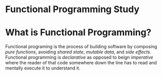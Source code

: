 # Functional Programming Study



# What is Functional Programming?
Functional programing is the process of building software by composing *pure functions*, avoiding *shared state*, *mutable data*, and *side effects*. Functional programming is *declarative*   as opposed to beign *imperative* where the reader of that code somewhere down the line has to read and mentally execute it to understand it.
